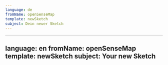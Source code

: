 ```yaml
---
language: de
fromName: openSenseMap
template: newSketch
subject: Dein neuer Sketch
---
```




---
language: en
fromName: openSenseMap
template: newSketch
subject: Your new Sketch
---